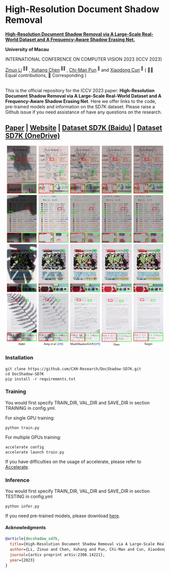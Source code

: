 # High-Resolution Document Shadow Removal

<b><a href='https://arxiv.org/abs/2308.14221'>High-Resolution Document Shadow Removal via A Large-Scale Real-World Dataset and A Frequency-Aware Shadow Erasing Net.</a> </b>

<b>University of Macau</b>

INTERNATIONAL CONFERENCE ON COMPUTER VISION 2023 (ICCV 2023)

<div>
<span class="author-block">
  <a href='https://zinuoli.github.io/'>Zinuo Li</a><sup> 👨‍💻‍ </sup>
</span>,
  <span class="author-block">
    <a href='https://cxh.netlify.app/'> Xuhang Chen</a><sup> 👨‍💻‍ </sup>
  </span>,
  <span class="author-block">
    <a href="https://www.cis.um.edu.mo/~cmpun/" target="_blank">Chi-Man Pun</a><sup> 📮</sup>
  </span> and
  <span class="author-block">
  <a href="http://vinthony.github.io/" target="_blank">Xiaodong Cun</a><sup> 📮</sup>
</span>
  ( 👨‍💻‍ Equal contributions, 📮 Corresponding )
</div>

<br>
<p>This is the official repository for the ICCV 2023 paper: <b>High-Resolution Document Shadow Removal via A Large-Scale Real-World Dataset and A Frequency-Aware Shadow Erasing Net</b>. Here we offer links to the code, pre-trained models and information on the SD7K dataset. Please raise a Github issue if you need assistance of have any questions on the research. </p>


[Paper](https://arxiv.org/abs/2308.14221) | [Website](https://cxh-research.github.io/DocShadow-SD7K/) | [Dataset SD7K (Baidu)](https://pan.baidu.com/s/1PgJ3cPR3OYO7gwF1o0DgDg?pwd=72aq) | [Dataset SD7K (OneDrive)](https://uofmacau-my.sharepoint.com/:f:/g/personal/yc17491_umac_mo/Egvya1y-c2pDneH-prp8NJABl67potyJ-y0mlLpuKNlBrw?e=FkeJsz)
---
<img src="./teaser/high.png"/>

### Installation
```
git clone https://github.com/CXH-Research/DocShadow-SD7K.git
cd DocShadow-SD7K
pip install -r requirements.txt
```

### Training
You would first specify TRAIN_DIR, VAL_DIR and SAVE_DIR in section TRAINING in config.yml.

For single GPU training:
```
python train.py
```
For multiple GPUs training:
```
accelerate config
accelerate launch train.py
```
If you have difficulties on the usage of accelerate, please refer to <a href="https://github.com/huggingface/accelerate">Accelerate</a>.

### Inference
You would first specify TRAIN_DIR, VAL_DIR and SAVE_DIR in section TESTING in config.yml
```
python infer.py
```
If you need pre-trained models, please download <a href="https://pan.baidu.com/share/init?surl=bT5lZ5RXW7WrrzQuGpZGnw$pwd=sd7k">here</a>.

#### Acknowledgments

```bib
@article{docshadow_sd7k,
  title={High-Resolution Document Shadow Removal via A Large-Scale Real-World Dataset and A Frequency-Aware Shadow Erasing Net},
  author={Li, Zinuo and Chen, Xuhang and Pun, Chi-Man and Cun, Xiaodong},
  journal={arXiv preprint arXiv:2308.14221},
  year={2023}
}
```


